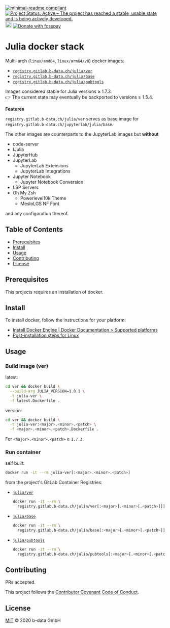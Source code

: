 [![minimal-readme compliant](https://img.shields.io/badge/readme%20style-minimal-brightgreen.svg)](https://github.com/RichardLitt/standard-readme/blob/master/example-readmes/minimal-readme.md) [![Project Status: Active – The project has reached a stable, usable state and is being actively developed.](https://www.repostatus.org/badges/latest/active.svg)](https://www.repostatus.org/#active) <a href="https://liberapay.com/benz0li/donate"><img src="https://liberapay.com/assets/widgets/donate.svg" alt="Donate using Liberapay" height="20"></a> <a href="https://benz0li.b-data.io/donate?project=1"><img src="https://benz0li.b-data.io/donate/static/donate-with-fosspay.png" alt="Donate with fosspay"></a>

# Julia docker stack

Multi-arch (`linux/amd64`, `linux/arm64/v8`) docker images:

*  [`registry.gitlab.b-data.ch/julia/ver`](https://gitlab.b-data.ch/julia/ver/container_registry)
*  [`registry.gitlab.b-data.ch/julia/base`](https://gitlab.b-data.ch/julia/base/container_registry)
*  [`registry.gitlab.b-data.ch/julia/pubtools`](https://gitlab.b-data.ch/julia/pubtools/container_registry)

Images considered stable for Julia versions ≥ 1.7.3.  
:point_right: The current state may eventually be backported to versions ≥
1.5.4.

**Features**

`registry.gitlab.b-data.ch/julia/ver` serves as base image for
`registry.gitlab.b-data.ch/jupyterlab/julia/base`.

The other images are counterparts to the JupyterLab images but **without**

*  code-server
*  IJulia
*  JupyterHub
*  JupyterLab
    *  JupyterLab Extensions
    *  JupyterLab Integrations
*  Jupyter Notebook
    *  Jupyter Notebook Conversion
*  LSP Servers
*  Oh My Zsh
    *  Powerlevel10k Theme
    *  MesloLGS NF Font

and any configuration thereof.

## Table of Contents

*  [Prerequisites](#prerequisites)
*  [Install](#install)
*  [Usage](#usage)
*  [Contributing](#contributing)
*  [License](#license)

## Prerequisites

This projects requires an installation of docker.

## Install

To install docker, follow the instructions for your platform:

*  [Install Docker Engine | Docker Documentation > Supported platforms](https://docs.docker.com/engine/install/#supported-platforms)
*  [Post-installation steps for Linux](https://docs.docker.com/engine/install/linux-postinstall/)

## Usage

### Build image (ver)

latest:

```bash
cd ver && docker build \
  --build-arg JULIA_VERSION=1.8.1 \
  -t julia-ver \
  -f latest.Dockerfile .
```

version:

```bash
cd ver && docker build \
  -t julia-ver:<major>.<minor>.<patch> \
  -f <major>.<minor>.<patch>.Dockerfile .
```

For `<major>.<minor>.<patch>` ≥ `1.7.3`.

### Run container

self built:

```bash
docker run -it --rm julia-ver[:<major>.<minor>.<patch>]
```

from the project's GitLab Container Registries:

*  [`julia/ver`](https://gitlab.b-data.ch/julia/ver/container_registry)  
    ```bash
    docker run -it --rm \
      registry.gitlab.b-data.ch/julia/ver[:<major>[.<minor>[.<patch>]]]
    ```
*  [`julia/base`](https://gitlab.b-data.ch/julia/base/container_registry)  
    ```bash
    docker run -it --rm \
      registry.gitlab.b-data.ch/julia/base[:<major>[.<minor>[.<patch>]]]
    ```
*  [`julia/pubtools`](https://gitlab.b-data.ch/julia/pubtools/container_registry)
    ```bash
    docker run -it --rm \
      registry.gitlab.b-data.ch/julia/pubtools[:<major>[.<minor>[.<patch>]]]
    ```

## Contributing

PRs accepted.

This project follows the
[Contributor Covenant](https://www.contributor-covenant.org)
[Code of Conduct](CODE_OF_CONDUCT.md).

## License

[MIT](LICENSE) © 2020 b-data GmbH
